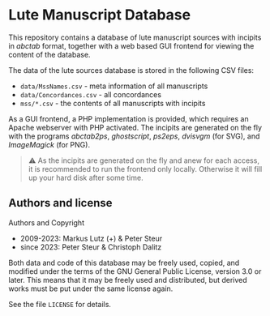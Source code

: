 # Lute Manuscript Database

This repository contains a database of lute manuscript sources with incipits
in *abctab* format, together with a web based GUI frontend for viewing the
content of the database.

The data of the lute sources database is stored in the following CSV files:
 - `data/MssNames.csv` - meta information of all manuscripts
 - `data/Concordances.csv` - all concordances
 - `mss/*.csv` - the contents of all manuscripts with incipits
 
As a GUI frontend, a PHP implementation is provided, which requires an Apache
webserver with PHP activated. The incipits are generated on the fly with the
programs *abctab2ps*, *ghostscript*, *ps2eps*, *dvisvgm* (for SVG), and
*ImageMagick* (for PNG).

> :warning: As the incipits are generated on the fly and anew for each access,
> it is recommended to run the frontend only locally. Otherwise it will fill
> up your hard disk after some time. 

## Authors and license

Authors and Copyright
 - 2009-2023: Markus Lutz (+) & Peter Steur
 - since 2023: Peter Steur & Christoph Dalitz

Both data and code of this database may be freely used, copied,
and modified under the terms of the GNU General Public License,
version 3.0 or later. This means that it may be freely used and
distributed, but derived works must be put under the same license
again.

See the file `LICENSE` for details.


